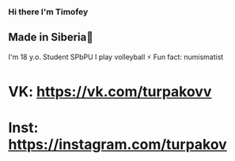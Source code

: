 ### Hi there I'm Timofey
## Made in Siberia🥶
 I'm 18 y.o.
 Student SPbPU
 I play volleyball
⚡ Fun fact: numismatist
# VK: https://vk.com/turpakovv
# Inst: https://instagram.com/turpakov

<!--
**Turpakovv/Turpakovv** is a ✨ _special_ ✨ repository because its `README.md` (this file) appears on your GitHub profile.

Here are some ideas to get you started:

- 🔭 I’m currently working on ...
- 🌱 I’m currently learning ...
- 👯 I’m looking to collaborate on ...
- 🤔 I’m looking for help with ...
- 💬 Ask me about ...
- 📫 How to reach me: ...
- 😄 Pronouns: ...
- ⚡ Fun fact: ...
-->
